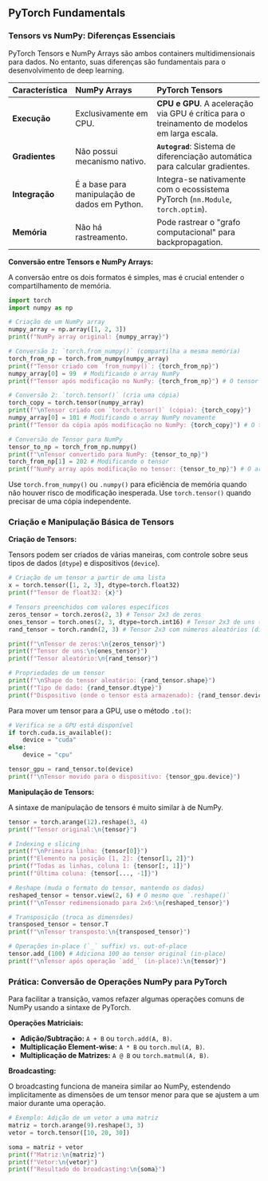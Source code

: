 ## **PyTorch Fundamentals**

### **Tensors vs NumPy: Diferenças Essenciais**

PyTorch Tensors e NumPy Arrays são ambos containers multidimensionais para dados. No entanto, suas diferenças são fundamentais para o desenvolvimento de deep learning.

| Característica | **NumPy Arrays** | **PyTorch Tensors** |
| :--- | :--- | :--- |
| **Execução** | Exclusivamente em CPU. | **CPU e GPU**. A aceleração via GPU é crítica para o treinamento de modelos em larga escala. |
| **Gradientes** | Não possui mecanismo nativo. | **`Autograd`**: Sistema de diferenciação automática para calcular gradientes. |
| **Integração** | É a base para manipulação de dados em Python. | Integra-se nativamente com o ecossistema PyTorch (`nn.Module`, `torch.optim`). |
| **Memória** | Não há rastreamento. | Pode rastrear o "grafo computacional" para backpropagation. |

**Conversão entre Tensors e NumPy Arrays:**

A conversão entre os dois formatos é simples, mas é crucial entender o compartilhamento de memória.

```python
import torch
import numpy as np

# Criação de um NumPy array
numpy_array = np.array([1, 2, 3])
print(f"NumPy array original: {numpy_array}")

# Conversão 1: `torch.from_numpy()` (compartilha a mesma memória)
torch_from_np = torch.from_numpy(numpy_array)
print(f"Tensor criado com `from_numpy()`: {torch_from_np}")
numpy_array[0] = 99  # Modificando o array NumPy
print(f"Tensor após modificação no NumPy: {torch_from_np}") # O tensor também muda!

# Conversão 2: `torch.tensor()` (cria uma cópia)
torch_copy = torch.tensor(numpy_array)
print(f"\nTensor criado com `torch.tensor()` (cópia): {torch_copy}")
numpy_array[0] = 101 # Modificando o array NumPy novamente
print(f"Tensor da cópia após modificação no NumPy: {torch_copy}") # O tensor não é afetado

# Conversão de Tensor para NumPy
tensor_to_np = torch_from_np.numpy()
print(f"\nTensor convertido para NumPy: {tensor_to_np}")
torch_from_np[1] = 202 # Modificando o tensor
print(f"NumPy array após modificação no tensor: {tensor_to_np}") # O array NumPy também muda!
```

Use `torch.from_numpy()` ou `.numpy()` para eficiência de memória quando não houver risco de modificação inesperada. Use `torch.tensor()` quando precisar de uma cópia independente.

### **Criação e Manipulação Básica de Tensors**

**Criação de Tensors:**

Tensors podem ser criados de várias maneiras, com controle sobre seus tipos de dados (`dtype`) e dispositivos (`device`).

```python
# Criação de um tensor a partir de uma lista
x = torch.tensor([1, 2, 3], dtype=torch.float32)
print(f"Tensor de float32: {x}")

# Tensors preenchidos com valores específicos
zeros_tensor = torch.zeros(2, 3) # Tensor 2x3 de zeros
ones_tensor = torch.ones(2, 3, dtype=torch.int16) # Tensor 2x3 de uns (inteiros)
rand_tensor = torch.randn(2, 3) # Tensor 2x3 com números aleatórios (distribuição normal)

print(f"\nTensor de zeros:\n{zeros_tensor}")
print(f"Tensor de uns:\n{ones_tensor}")
print(f"Tensor aleatório:\n{rand_tensor}")

# Propriedades de um tensor
print(f"\nShape do tensor aleatório: {rand_tensor.shape}")
print(f"Tipo de dado: {rand_tensor.dtype}")
print(f"Dispositivo (onde o tensor está armazenado): {rand_tensor.device}")
```

Para mover um tensor para a GPU, use o método `.to()`:

```python
# Verifica se a GPU está disponível
if torch.cuda.is_available():
    device = "cuda"
else:
    device = "cpu"

tensor_gpu = rand_tensor.to(device)
print(f"\nTensor movido para o dispositivo: {tensor_gpu.device}")
```

**Manipulação de Tensors:**

A sintaxe de manipulação de tensors é muito similar à de NumPy.

```python
tensor = torch.arange(12).reshape(3, 4)
print(f"Tensor original:\n{tensor}")

# Indexing e slicing
print(f"\nPrimeira linha: {tensor[0]}")
print(f"Elemento na posição [1, 2]: {tensor[1, 2]}")
print(f"Todas as linhas, coluna 1: {tensor[:, 1]}")
print(f"Última coluna: {tensor[..., -1]}")

# Reshape (muda o formato do tensor, mantendo os dados)
reshaped_tensor = tensor.view(2, 6) # O mesmo que `.reshape()`
print(f"\nTensor redimensionado para 2x6:\n{reshaped_tensor}")

# Transposição (troca as dimensões)
transposed_tensor = tensor.T
print(f"\nTensor transposto:\n{transposed_tensor}")

# Operações in-place (`_` suffix) vs. out-of-place
tensor.add_(100) # Adiciona 100 ao tensor original (in-place)
print(f"\nTensor após operação `add_` (in-place):\n{tensor}")
```

### **Prática: Conversão de Operações NumPy para PyTorch**

Para facilitar a transição, vamos refazer algumas operações comuns de NumPy usando a sintaxe de PyTorch.

**Operações Matriciais:**

  * **Adição/Subtração:** `A + B` ou `torch.add(A, B)`.
  * **Multiplicação Element-wise:** `A * B` ou `torch.mul(A, B)`.
  * **Multiplicação de Matrizes:** `A @ B` ou `torch.matmul(A, B)`.

**Broadcasting:**

O broadcasting funciona de maneira similar ao NumPy, estendendo implicitamente as dimensões de um tensor menor para que se ajustem a um maior durante uma operação.

```python
# Exemplo: Adição de um vetor a uma matriz
matriz = torch.arange(9).reshape(3, 3)
vetor = torch.tensor([10, 20, 30])

soma = matriz + vetor
print(f"Matriz:\n{matriz}")
print(f"Vetor:\n{vetor}")
print(f"Resultado do broadcasting:\n{soma}")
```
